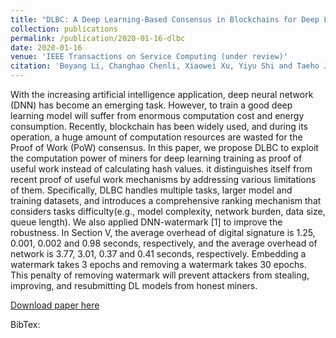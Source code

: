 ```yaml
---
title: "DLBC: A Deep Learning-Based Consensus in Blockchains for Deep Learning Services"
collection: publications
permalink: /publication/2020-01-16-dlbc
date: 2020-01-16
venue: 'IEEE Transactions on Service Computing (under review)'
citation: 'Boyang Li, Changhao Chenli, Xiaowei Xu, Yiyu Shi and Taeho Jung, "DLBC: A Deep Learning-Based Consensus in Blockchains for Deep Learning Services," IEEE Transactions on Service Computing (under review)'
---
```

With the increasing artificial intelligence application, deep neural network (DNN) has become an emerging task. However, to train a good deep learning model will suffer from enormous computation cost and energy consumption. Recently, blockchain has been widely used, and during its operation, a huge amount of computation resources are wasted for the Proof of Work (PoW) consensus. In this paper, we propose DLBC to exploit the computation power of miners for deep learning training as proof of useful work instead of calculating hash values. it distinguishes itself from recent proof of useful work mechanisms by addressing various limitations of them. Specifically, DLBC handles multiple tasks, larger model and training datasets, and introduces a comprehensive ranking mechanism that considers tasks difficulty(e.g., model complexity, network burden, data size, queue length). We also applied DNN-watermark [1] to improve the robustness.
In Section V, the average overhead of digital signature is 1.25, 0.001, 0.002 and 0.98 seconds, respectively, and the average overhead of network is 3.77, 3.01, 0.37 and 0.41 seconds, respectively. Embedding a watermark takes 3 epochs and removing a watermark takes 30 epochs. This penalty of removing watermark will prevent attackers from stealing, improving, and resubmitting DL models from honest miners.

[Download paper here]()

BibTex: 
